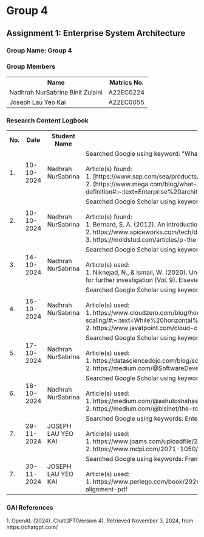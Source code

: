 # Group 4 
<!DOCTYPE html>
<html lang="en">

<body>

<h2>Assignment 1: Enterprise System Architecture</h2>

<div class="group-section">
    <h3>Group Name: Group 4</h3>
    <h3>Group Members</h3>
    <table>
        <tr>
            <th>Name</th>
            <th>Matrics No.</th>
        </tr>
        <tr>
            <td>Nadhrah NurSabrina Binit Zulaini</td>
            <td>A22EC0224</td>
        </tr>
        <tr>
            <td>Joseph Lau Yeo Kai</td>
            <td>A22EC0055</td>
        </tr>
    </table>
</div>

<div class="logbook-section">
    <h3>Research Content Logbook</h3>
    <table>
        <tr>
            <th>No.</th>
            <th>Date</th>
            <th>Student Name</th>
            <th>Activity</th>
        </tr>
        <tr>
            <td>1.</td>
            <td>10-10-2024</td>
            <td>Nadhrah NurSabrina</td>
            <td>Searched Google using keyword: 
            "What is Enterprise System Architecture?"
            <br>
            <br>
            Article(s) found:
            <br>
            1. [https://www.sap.com/sea/products/technology-platform/process-automation/what-is-rpa.html]
            <br>
            2. (https://www.mega.com/blog/what-is-enterprise-architecture-definition#:~:text=Enterprise%20architecture%20refers%20to%20the,for%20the%20organization's%20technology%20infrastructure.)
            </td>
        </tr>
        <tr>
            <td>2.</td>
            <td>10-10-2024</td>
            <td>Nadhrah NurSabrina</td>
            <td>Searched Google Scholar using keywords : designing for scability and flexibility    
            <br>
            <br>
            Article(s) found:
            <br>
            1. Bernard, S. A. (2012). An introduction to enterprise architecture: Third Edition. AuthorHouse.
            <br>
            2. https://www.spiceworks.com/tech/devops/articles/what-are-microservices/
            <br>
            3. https://moldstud.com/articles/p-the-importance-of-scalability-and-flexibility-in-software-architecture
            </td>
        </tr>
        <tr>
            <td>3.</td>
            <td>14-10-2024</td>
            <td>Nadhrah NurSabrina</td>
            <td>Searched Google Scholar using keywords: 
            <br><br>
            Article(s) used: 
            <br>
            1. Niknejad, N., & Ismail, W. (2020). Understanding Service-Oriented Architecture (SOA): A systematic literature review and directions for further investigation (Vol. 9). Elsevier B.V. 
            </td>
        </tr>
        <tr>
            <td>4.</td>
            <td>16-10-2024</td>
            <td>Nadhrah NurSabrina</td>
            <td>Searched Google Scholar using keywords: 
            <br><br>
            Article(s) used: 
            <br>
            1. https://www.cloudzero.com/blog/horizontal-vs-vertical-scaling/#:~:text=While%20horizontal%20scaling%20refers%20to,%2C%20storage%2C%20or%20network%20speed.
            <br>
            2. https://www.javatpoint.com/cloud-computing-architecture
            </td>
        </tr>
        <tr>
            <td>5.</td>
            <td>17-10-2024</td>
            <td>Nadhrah NurSabrina</td>
            <td>Searched Google Scholar using keywords: 
            <br><br>
            Article(s) used: 
            <br>
            1. https://datasciencedojo.com/blog/sql-or-nosql/
            <br>
            2. https://medium.com/@SoftwareDevelopmentCommunity/what-is-service-oriented-architecture-fa894d11a7ec
            </td>
        </tr>
        <tr>
            <td>6.</td>
            <td>18-10-2024</td>
            <td>Nadhrah NurSabrina</td>
            <td>Searched Google Scholar using keywords: 
            <br><br>
            Article(s) used: 
            <br>
            1. https://medium.com/@ashutoshshashi/future-proofing-your-architecture-embracing-scalability-and-flexibility-c1204927995a
            <br>
            2. https://medium.com/@bisinet/the-role-of-automation-in-devops-d2cf6c166578
            </td>
        </tr>
        <tr>
            <td>7.</td>
            <td>29-11-2024</td>
            <td>JOSEPH LAU YEO KAI</td>
            <td>Searched Google using keywords: Enterprise Architecture
            <br><br>
            Article(s) used: 
            <br>
            1. https://www.joams.com/uploadfile/2017/1227/20171227032224791.pdf
            <br>
            2. https://www.mdpi.com/2071-1050/16/20/8865
            </td>
        </tr>
        <tr>
            <td>7.</td>
            <td>30-11-2024</td>
            <td>JOSEPH LAU YEO KAI</td>
            <td>Searched Google using keywords: Framework of enterprise architecture
            <br><br>
            Article(s) used: 
            <br>
            1. https://www.perlego.com/book/2920543/the-practice-of-enterprise-architecture-a-modern-approach-to-business-and-it-alignment-pdf
            </br>
            </td>
        </tr>
    </table>
</div>
<h3>GAI References</h3>
1. OpenAI. (2024). ChatGPT(Version 4). Retrieved November 3, 2024, from https://chatgpt.com/ </b>
</body>
</html>
